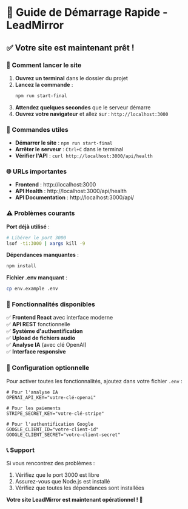 # 🚀 Guide de Démarrage Rapide - LeadMirror

## ✅ Votre site est maintenant prêt !

### 🎯 Comment lancer le site

1. **Ouvrez un terminal** dans le dossier du projet
2. **Lancez la commande** :
   ```bash
   npm run start-final
   ```
3. **Attendez quelques secondes** que le serveur démarre
4. **Ouvrez votre navigateur** et allez sur : `http://localhost:3000`

### 🔧 Commandes utiles

- **Démarrer le site** : `npm run start-final`
- **Arrêter le serveur** : `Ctrl+C` dans le terminal
- **Vérifier l'API** : `curl http://localhost:3000/api/health`

### 🌐 URLs importantes

- **Frontend** : http://localhost:3000
- **API Health** : http://localhost:3000/api/health
- **API Documentation** : http://localhost:3000/api/

### ⚠️ Problèmes courants

**Port déjà utilisé** :
```bash
# Libérer le port 3000
lsof -ti:3000 | xargs kill -9
```

**Dépendances manquantes** :
```bash
npm install
```

**Fichier .env manquant** :
```bash
cp env.example .env
```

### 🎉 Fonctionnalités disponibles

✅ **Frontend React** avec interface moderne  
✅ **API REST** fonctionnelle  
✅ **Système d'authentification**  
✅ **Upload de fichiers audio**  
✅ **Analyse IA** (avec clé OpenAI)  
✅ **Interface responsive**  

### 🔑 Configuration optionnelle

Pour activer toutes les fonctionnalités, ajoutez dans votre fichier `.env` :

```env
# Pour l'analyse IA
OPENAI_API_KEY="votre-clé-openai"

# Pour les paiements
STRIPE_SECRET_KEY="votre-clé-stripe"

# Pour l'authentification Google
GOOGLE_CLIENT_ID="votre-client-id"
GOOGLE_CLIENT_SECRET="votre-client-secret"
```

### 📞 Support

Si vous rencontrez des problèmes :
1. Vérifiez que le port 3000 est libre
2. Assurez-vous que Node.js est installé
3. Vérifiez que toutes les dépendances sont installées

**Votre site LeadMirror est maintenant opérationnel ! 🎉** 